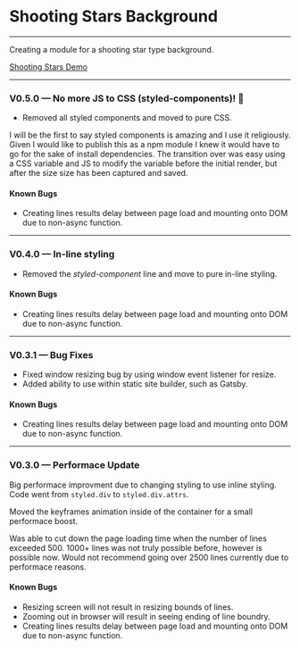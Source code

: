 # Shooting Stars Background

---

Creating a module for a shooting star type background.

[Shooting Stars Demo](https://shooting-stars-demo.gradys.dev/)

---

### V0.5.0 — No more JS to CSS (styled-components)! 🎉
- Removed all styled components and moved to pure CSS.

I will be the first to say styled components is amazing and I use it religiously. Given I would like to publish this as a npm module I knew it would have to go for the sake of install dependencies. The transition over was easy using a CSS variable and JS to modify the variable before the initial render, but after the size size has been captured and saved.

#### Known Bugs
- Creating lines results delay between page load and mounting onto DOM due to non-async function.

---

### V0.4.0 — In-line styling
- Removed the *styled-component* line and move to pure in-line styling.

#### Known Bugs
- Creating lines results delay between page load and mounting onto DOM due to non-async function.

---

### V0.3.1 — Bug Fixes
- Fixed window resizing bug by using window event listener for resize.
- Added ability to use within static site builder, such as Gatsby.

#### Known Bugs
- Creating lines results delay between page load and mounting onto DOM due to non-async function.

---

### V0.3.0 — Performace Update
Big performace improvment due to changing styling to use inline styling.
Code went from `styled.div` to `styled.div.attrs`.

Moved the keyframes animation inside of the container for a small performace boost.

Was able to cut down the page loading time when the number of lines exceeded 500.
1000+ lines was not truly possible before, however is possible now. Would not recommend
going over 2500 lines currently due to performace reasons.

#### Known Bugs
- Resizing screen will not result in resizing bounds of lines.
- Zooming out in browser will result in seeing ending of line boundry.
- Creating lines results delay between page load and mounting onto DOM due to non-async function.
